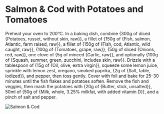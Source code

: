 # Salmon & Cod with Potatoes and Tomatoes

Preheat your oven to 200°C. In a baking dish, combine {300g of diced {Potatoes, russet, without skin, raw}}, a fillet of {150g of {Fish, salmon, Atlantic, farm raised, raw}}, a fillet of {150g of {Fish, cod, Atlantic, wild caught, raw}}, {100g of {Tomatoes, grape, raw}}, {50g of sliced {Onions, red, raw}}, one clove of {5g of minced {Garlic, raw}}, and optionally {100g of {Squash, summer, green, zucchini, includes skin, raw}}. Drizzle with a tablespoon of {15g of {Oil, olive, extra virgin}}, squeeze some lemon juice, sprinkle with lemon zest, oregano, smoked paprika, {2g of {Salt, table, iodized}}, and pepper, then toss gently. Cover with foil and bake for 25–30 minutes until the fish flakes and potatoes soften. Remove the fish and veggies, then mash the potatoes with {20g of {Butter, stick, unsalted}}, 50ml of {50g of {Milk, whole, 3.25% milkfat, with added vitamin D}}, and a pinch of salt and pepper.

![Salmon & Cod](../../MealPlanner/meals/images/Salmon&Cod.jpg)